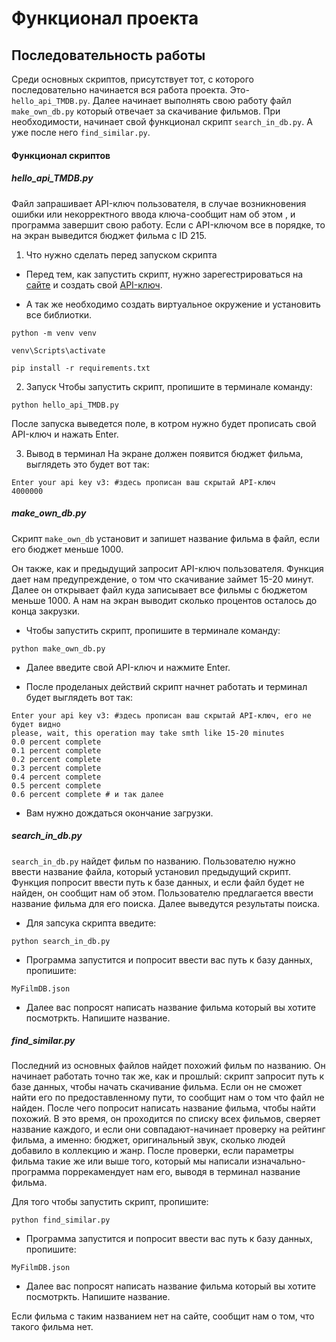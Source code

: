# Функционал проекта 

## Последовательность работы 

Среди основных скриптов, присутствует тот, с которого последовательно начинается вся работа проекта. Это-`hello_api_TMDB.py`. Далее начинает выполнять свою работу файл `make_own_db.py` который отвечает за скачивание фильмов. При необходимости, начинает свой функционал скрипт `search_in_db.py`. А уже после него `find_similar.py`.

#### Функционал скриптов

##### hello_api_TMDB.py

Файл запрашивает API-ключ пользователя, в случае возникновения ошибки или некорректного ввода ключа-сообщит нам об этом , и программа завершит свою работу. Если с API-ключом все в порядке, то на экран выведится бюджет фильма с ID 215.

1. Что нужно сделать перед запуском скрипта
- Перед тем, как запустить скрипт, нужно зарегестрироваться на [сайте](https://api.themoviedb.org) и создать свой [API-ключ](https://www.themoviedb.org/settings/api/request). 

- А так же необходимо создать виртуальное окружение и установить все библиотки. 
```
python -m venv venv

venv\Scripts\activate
```
```
pip install -r requirements.txt
```

2. Запуск
Чтобы запустить скрипт, пропишите в терминале команду: 
```
python hello_api_TMDB.py
```

После запуска выведется поле, в котром нужно будет прописать свой API-ключ и нажать Enter. 

3. Вывод в терминал
На экране должен появится бюджет фильма, выглядеть это будет вот так:
```
Enter your api key v3: #здесь прописан ваш скрытай API-ключ
4000000
```

##### make_own_db.py

Cкрипт `make_own_db` установит и запишет название фильма в файл, если его бюджет меньше 1000. 

Он также, как и предыдущий запросит API-ключ пользователя. Функция дает нам предупреждение, о том что скачивание займет 15-20 минут. Далее он открывает файл куда записывает все фильмы с бюджетом меньше 1000. А нам на экран выводит сколько процентов осталось до конца закрузки.


- Чтобы запустить скрипт, пропишите в терминале команду:
```
python make_own_db.py
```
- Далее введите свой API-ключ и нажмите Enter.

- После проделаных действий скрипт начнет работать и терминал будет выглядеть вот так:
```
Enter your api key v3: #здесь прописан ваш скрытай API-ключ, его не будет видно
please, wait, this operation may take smth like 15-20 minutes
0.0 percent complete
0.1 percent complete
0.2 percent complete
0.3 percent complete
0.4 percent complete
0.5 percent complete
0.6 percent complete # и так далее
```
- Вам нужно дождаться окончание загрузки.


##### search_in_db.py
`search_in_db.py` найдет фильм по названию. Пользователю нужно ввести название файла, который установил предыдущий скрипт. Функция попросит ввести путь к базе данных, и если файл будет не найден, он сообщит нам об этом. Пользователю предлагается ввести название фильма для его поиска. Далее выведутся результаты поиска.

- Для запсука скрипта введите:
```
python search_in_db.py
```

- Программа запустится и попросит ввести вас путь к базу данных, пропишите:
```
MyFilmDB.json
```
- Далее вас попросят написать название фильма который вы хотите посмотркть. Напишите название.


##### find_similar.py

Последний из основных файлов найдет похожий фильм по названию.
Он начинает работать точно так же, как и прошлый: скрипт запросит путь к базе данных, чтобы начать скачивание фильма. Если он не сможет найти его по предоставленному пути, то сообщит нам о том что файл не найден. После чего попросит написать название фильма, чтобы найти похожий. В это время, он проходится по списку всех фильмов, сверяет название каждого, и если они совпадают-начинает проверку на рейтинг фильма, а именно: бюджет, оригинальный звук, сколько людей добавило в коллекцию и жанр. После проверки, если параметры фильма такие же или выше того, который мы написали изначально-программа поррекамендует нам его, выводя в терминал название фильма.

Для того чтобы запустить скрипт, пропишите:
```
python find_similar.py
```
- Программа запустится и попросит ввести вас путь к базу данных, пропишите:
```
MyFilmDB.json
```
- Далее вас попросят написать название фильма который вы хотите посмотркть. Напишите название.

Если фильма с таким названием нет на сайте, сообщит нам о том, что такого фильма нет.
